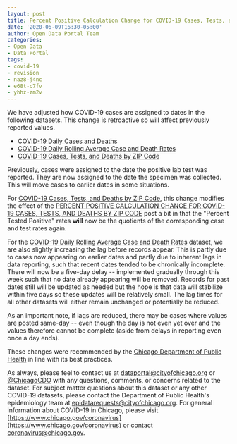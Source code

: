 ```yaml
---
layout: post
title: Percent Positive Calculation Change for COVID-19 Cases, Tests, and Deaths by ZIP Code
date: '2020-06-09T16:30-05:00'
author: Open Data Portal Team
categories:
- Open Data
- Data Portal
tags:
- covid-19
- revision
- naz8-j4nc
- e68t-c7fv
- yhhz-zm2v
---
```

We have adjusted how COVID-19 cases are assigned to dates in the following datasets. This change is retroactive so will affect previously reported values.

* [COVID-19 Daily Cases and Deaths](https://data.cityofchicago.org/d/naz8-j4nc)
* [COVID-19 Daily Rolling Average Case and Death Rates](https://data.cityofchicago.org/d/e68t-c7fv)
* [COVID-19 Cases, Tests, and Deaths by ZIP Code](https://data.cityofchicago.org/d/yhhz-zm2v)

Previously, cases were assigned to the date the positive lab test was reported. They are now assigned to the date the specimen was collected. This will move cases to earlier dates in some situations.

For [COVID-19 Cases, Tests, and Deaths by ZIP Code](https://data.cityofchicago.org/d/yhhz-zm2v), this change modifies the effect of the [PERCENT POSITIVE CALCULATION CHANGE FOR COVID-19 CASES, TESTS, AND DEATHS BY ZIP CODE](http://dev.cityofchicago.org/open%20data/data%20portal/2020/05/29/covid-19-weekly-ZIP-percent-positive.html) post a bit in that the "Percent Tested Positive" rates **will** now be the quotients of the corresponding case and test rates again.

For the [COVID-19 Daily Rolling Average Case and Death Rates](https://data.cityofchicago.org/d/e68t-c7fv) dataset, we are also slightly increasing the lag before records appear. This is partly due to cases now appearing on earlier dates and partly due to inherent lags in data reporting, such that recent dates tended to be chronically incomplete. There will now be a five-day delay -- implemented gradually through this week such that no date already appearing will be removed. Records for past dates still will be updated as needed but the hope is that data will stabilize within five days so these updates will be relatively small. The lag times for all other datasets will either remain unchanged or potentially be reduced.

As an important note, if lags are reduced, there may be cases where values are posted same-day -- even though the day is not even yet over and the values therefore cannot be complete (aside from delays in reporting even once a day ends). 

These changes were recommended by the [Chicago Department of Public Health](https://www.chicago.gov/cdph) in line with its best practices.

As always, please feel to contact us at [dataportal@cityofchicago.org](mailto:dataportal@cityofchicago.org) or [@ChicagoCDO](https://twitter.com/ChicagoCDO) with any questions, comments, or concerns related to the dataset. For subject matter questions about this dataset or any other COVID-19 datasets, please contact the Department of Public Health's epidemiology team at [epidatarequests@cityofchicago.org](mailto:epidatarequests@cityofchicago.org). For general information about COVID-19 in Chicago, please visit [https://www.chicago.gov/coronavirus](https://www.chicago.gov/coronavirus) or contact [coronavirus@chicago.gov](mailto:coronavirus@chicago.gov).
